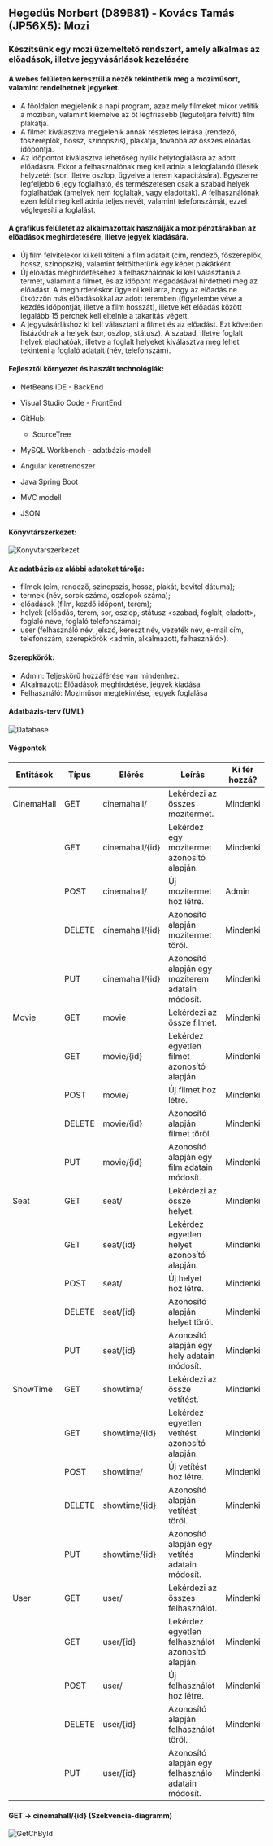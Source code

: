 ## Hegedüs Norbert (D89B81) - Kovács Tamás (JP56X5): Mozi
### Készítsünk egy mozi üzemeltető rendszert, amely alkalmas az előadások, illetve jegyvásárlások kezelésére

#### A webes felületen keresztül a nézők tekinthetik meg a moziműsort, valamint rendelhetnek jegyeket.
- A főoldalon megjelenik a napi program, azaz mely filmeket mikor vetítik a
moziban, valamint kiemelve az öt legfrissebb (legutoljára felvitt) film plakátja.
- A filmet kiválasztva megjelenik annak részletes leírása (rendező, főszereplők,
hossz, szinopszis), plakátja, továbbá az összes előadás időpontja.
- Az időpontot kiválasztva lehetőség nyílik helyfoglalásra az adott előadásra.
Ekkor a felhasználónak meg kell adnia a lefoglalandó ülések helyzetét (sor,
illetve oszlop, ügyelve a terem kapacitására). Egyszerre legfeljebb 6 jegy
foglalható, és természetesen csak a szabad helyek foglalhatóak (amelyek nem
foglaltak, vagy eladottak). A felhasználónak ezen felül meg kell adnia teljes
nevét, valamint telefonszámát, ezzel véglegesíti a foglalást.

#### A grafikus felületet az alkalmazottak használják a mozipénztárakban az előadások meghirdetésére, illetve jegyek kiadására.
- Új film felvitelekor ki kell tölteni a film adatait (cím, rendező, főszereplők,
hossz, szinopszis), valamint feltölthetünk egy képet plakátként.
- Új előadás meghirdetéséhez a felhasználónak ki kell választania a termet,
valamint a filmet, és az időpont megadásával hirdetheti meg az előadást. A
meghirdetéskor ügyelni kell arra, hogy az előadás ne ütközzön más
előadásokkal az adott teremben (figyelembe véve a kezdés időpontját, illetve
a film hosszát), illetve két előadás között legalább 15 percnek kell eltelnie a
takarítás végett.
- A jegyvásárláshoz ki kell választani a filmet és az előadást. Ezt követően
listázódnak a helyek (sor, oszlop, státusz). A szabad, illetve foglalt helyek
eladhatóak, illetve a foglalt helyeket kiválasztva meg lehet tekinteni a foglaló
adatait (név, telefonszám). 

#### Fejlesztői környezet és haszált technológiák:

- NetBeans IDE - BackEnd
- Visual Studio Code - FrontEnd
- GitHub:
	- SourceTree 
- MySQL Workbench - adatbázis-modell

- Angular keretrendszer
- Java Spring Boot
- MVC modell
- JSON

#### Könyvtárszerkezet:
![Konyvtarszerkezet](Misc/konyvtarszerkezet.png "Konyvtarszerkezet")

#### Az adatbázis az alábbi adatokat tárolja: 
- filmek (cím, rendező, szinopszis, hossz, plakát, bevitel dátuma);
- termek (név, sorok száma, oszlopok száma);
- előadások (film, kezdő időpont, terem);
- helyek (előadás, terem, sor, oszlop, státusz <szabad, foglalt, eladott>, foglaló neve, foglaló telefonszáma);
- user (felhasználó név, jelszó, kereszt név, vezeték név, e-mail cím, telefonszám, szerepkörök <admin, alkalmazott, felhasználó>).

#### Szerepkörök:
 - Admin: Teljeskörű hozzáférése van mindenhez.
 - Alkalmazott: Előadások meghirdetése, jegyek kiadása
 - Felhasználó: Moziműsor megtekintése, jegyek foglalása
 
#### Adatbázis-terv (UML)
![Database](Misc/database.png "Database")

#### Végpontok
Entitások|Típus|Elérés|Leírás|Ki fér hozzá?
---|---|---|---|---
CinemaHall|GET|cinemahall/|Lekérdezi az összes mozitermet.|Mindenki
||GET|cinemahall/{id}|Lekérdez egy mozitermet azonosító alapján.|Mindenki
||POST|cinemahall/|Új mozitermet hoz létre.|Admin
||DELETE|cinemahall/{id}|Azonosító alapján mozitermet töröl.|Mindenki
||PUT|cinemahall/{id}|Azonosító alapján egy moziterem adatain módosít.|Mindenki
Movie|GET|movie|Lekérdezi az össze filmet.|Mindenki
||GET|movie/{id}|Lekérdez egyetlen filmet azonosító alapján.|Mindenki
||POST|movie/|Új filmet hoz létre.|Mindenki
||DELETE|movie/{id}|Azonosító alapján filmet töröl.|Mindenki
||PUT|movie/{id}|Azonosító alapján egy film adatain módosít.|Mindenki
Seat|GET|seat/|Lekérdezi az össze helyet.|Mindenki
||GET|seat/{id}|Lekérdez egyetlen helyet azonosító alapján.|Mindenki
||POST|seat/|Új helyet hoz létre.|Mindenki
||DELETE|seat/{id}|Azonosító alapján helyet töröl.|Mindenki
||PUT|seat/{id}|Azonosító alapján egy hely adatain módosít.|Mindenki
ShowTime|GET|showtime/|Lekérdezi az össze vetítést.|Mindenki
||GET|showtime/{id}|Lekérdez egyetlen vetítést azonosító alapján.|Mindenki
||POST|showtime/|Új vetítést hoz létre.|Mindenki
||DELETE|showtime/{id}|Azonosító alapján vetítést töröl.|Mindenki
||PUT|showtime/{id}|Azonosító alapján egy vetítés adatain módosít.|Mindenki
User|GET|user/|Lekérdezi az összes felhasználót.|Mindenki
||GET|user/{id}|Lekérdez egyetlen felhasználót azonosító alapján.|Mindenki
||POST|user/|Új felhasználót hoz létre.|Mindenki
||DELETE|user/{id}|Azonosító alapján felhasználót töröl.|Mindenki
||PUT|user/{id}|Azonosító alapján egy felhasználó adatain módosít.|Mindenki

#### GET -> cinemahall/{id} (Szekvencia-diagramm)
![GetChById](Misc/getChById.png "GetChById")
